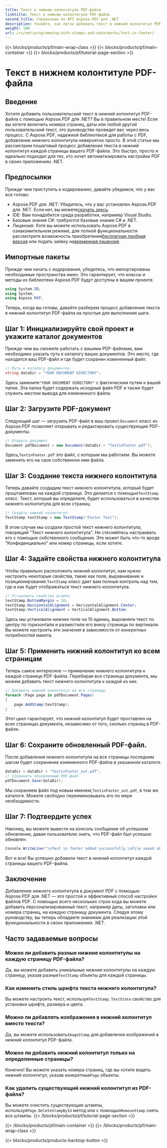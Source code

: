 ```yaml
---
title: Текст в нижнем колонтитуле PDF-файла
linktitle: Текст в нижнем колонтитуле PDF-файла
second_title: Справочник по API Aspose.PDF для .NET
description: Узнайте, как легко добавить текст в нижний колонтитул PDF-файла с помощью Aspose.PDF для .NET. Пошаговое руководство включено для бесшовной интеграции.
weight: 180
url: /ru/net/programming-with-stamps-and-watermarks/text-in-footer/
---
```


{{< blocks/products/pf/main-wrap-class >}}
{{< blocks/products/pf/main-container >}}
{{< blocks/products/pf/tutorial-page-section >}}

# Текст в нижнем колонтитуле PDF-файла

## Введение

Хотите добавить пользовательский текст в нижний колонтитул PDF-файла с помощью Aspose.PDF для .NET? Вы в правильном месте! Если вы хотите включить номера страниц, даты или любой другой пользовательский текст, это руководство проведет вас через весь процесс. С Aspose.PDF, надежной библиотекой для работы с PDF, добавление нижнего колонтитула невероятно просто. В этой статье мы рассмотрим пошаговый процесс добавления текста в нижний колонтитул каждой страницы вашего PDF-файла. Это быстро, просто и идеально подходит для тех, кто хочет автоматизировать настройки PDF в своих приложениях .NET.


## Предпосылки

Прежде чем приступить к кодированию, давайте убедимся, что у вас все готово:

-  Aspose.PDF для .NET: Убедитесь, что у вас установлен Aspose.PDF для .NET. Если нет, вы можете[скачать здесь](https://releases.aspose.com/pdf/net/).
- IDE: Вам понадобится среда разработки, например Visual Studio.
- Базовые знания C#: требуются базовые знания C# и .NET.
-  Лицензия: Хотя вы можете использовать Aspose.PDF в ознакомительном режиме, для полной функциональности рассмотрите возможность приобретения[бесплатная пробная версия](https://releases.aspose.com/) или подать заявку на[временная лицензия](https://purchase.aspose.com/temporary-license/).

## Импортные пакеты

Прежде чем начать с кодирования, убедитесь, что импортированы необходимые пространства имен. Это гарантирует, что классы и методы из библиотеки Aspose.PDF будут доступны в вашем проекте.

```csharp
using System.IO;
using System;
using Aspose.Pdf;
```

Теперь, когда вы готовы, давайте разберем процесс добавления текста в нижний колонтитул PDF-файла на простые для выполнения шаги.

## Шаг 1: Инициализируйте свой проект и укажите каталог документов

Прежде чем вы сможете работать с вашими PDF-файлами, вам необходимо указать путь к каталогу ваших документов. Это место, где находится ваш PDF-файл и где будет сохранен измененный файл.

```csharp
// Путь к каталогу документов.
string dataDir = "YOUR DOCUMENT DIRECTORY";
```

 Здесь замените`"YOUR DOCUMENT DIRECTORY"` с фактическим путем к вашей папке. Эта папка будет содержать исходный файл PDF и также будет служить местом вывода для измененного файла.

## Шаг 2: Загрузите PDF-документ

 Следующий шаг — загрузить PDF-файл в ваш проект.`Document` класс из Aspose.PDF позволяет открывать и редактировать существующие PDF-документы.

```csharp
// Открыть документ
Document pdfDocument = new Document(dataDir + "TextinFooter.pdf");
```

 Здесь,`TextinFooter.pdf` это файл, с которым мы работаем. Вы можете заменить его на свое собственное имя файла.

## Шаг 3: Создание текста нижнего колонтитула

Теперь давайте создадим текст нижнего колонтитула, который будет проштампован на каждой странице. Это делается с помощью`TextStamp` класс. Текст, который вы определите, будет использоваться в качестве нижнего колонтитула для всех страниц.

```csharp
// Создать нижний колонтитул
TextStamp textStamp = new TextStamp("Footer Text");
```

В этом случае мы создали простой текст нижнего колонтитула, говорящий "Текст нижнего колонтитула". Не стесняйтесь настраивать его с помощью собственного сообщения. Это может быть что-то вроде "Конфиденциально" или номер страницы, если хотите.

## Шаг 4: Задайте свойства нижнего колонтитула

 Чтобы правильно расположить нижний колонтитул, нам нужно настроить некоторые свойства, такие как поля, выравнивание и позиционирование.`TextStamp` класс дает вам полный контроль над тем, где и как будет отображаться текст нижнего колонтитула.

```csharp
// Установить свойства штампа
textStamp.BottomMargin = 10;
textStamp.HorizontalAlignment = HorizontalAlignment.Center;
textStamp.VerticalAlignment = VerticalAlignment.Bottom;
```

Здесь мы установили нижнее поле на 10 единиц, выровняли текст по центру по горизонтали и разместили его внизу страницы по вертикали. Вы можете настроить эти значения в зависимости от конкретных потребностей макета.

## Шаг 5: Применить нижний колонтитул ко всем страницам

Теперь самое интересное — применение нижнего колонтитула к каждой странице PDF-файла. Перебирая все страницы документа, мы можем добавить текст нижнего колонтитула к каждой из них.

```csharp
// Добавить нижний колонтитул на все страницы
foreach (Page page in pdfDocument.Pages)
{
    page.AddStamp(textStamp);
}
```

Этот цикл гарантирует, что нижний колонтитул будет проставлен на всех страницах документа, независимо от того, сколько страниц в PDF-файле.

## Шаг 6: Сохраните обновленный PDF-файл.

После добавления нижнего колонтитула на все страницы последним шагом будет сохранение измененного PDF-файла в указанном каталоге.

```csharp
dataDir = dataDir + "TextinFooter_out.pdf";
// Сохранить обновленный PDF-файл
pdfDocument.Save(dataDir);
```

 Мы сохраняем файл под новым именем,`TextinFooter_out.pdf`, в том же каталоге. Можете свободно переименовывать его по мере необходимости.

## Шаг 7: Подтвердите успех

Наконец, вы можете вывести на консоль сообщение об успешном обновлении, давая пользователю знать, что PDF-файл был успешно обновлен.

```csharp
Console.WriteLine("\nText in footer added successfully.\nFile saved at " + dataDir);
```

Вот и все! Вы успешно добавили текст в нижний колонтитул каждой страницы вашего PDF-файла.

## Заключение

Добавление нижнего колонтитула в документ PDF с помощью Aspose.PDF для .NET — это простой и эффективный способ настройки файлов PDF. С помощью всего нескольких строк кода вы можете добавить персонализированный текст, например даты, заголовки или номера страниц, на каждую страницу документа. Следуя этому руководству, вы теперь обладаете знаниями для реализации этой функциональности в своих приложениях .NET.

## Часто задаваемые вопросы

### Можно ли добавить разные нижние колонтитулы на каждую страницу PDF-файла?  
 Да, вы можете добавить уникальные нижние колонтитулы на каждую страницу, указав разные`TextStamp` объекты для каждой страницы.

### Как изменить стиль шрифта текста нижнего колонтитула?  
 Вы можете настроить текст, используя`TextStamp.TextState` свойство для установки шрифта, размера и цвета.

### Можно ли добавлять изображения в нижний колонтитул вместо текста?  
 Да, вы можете использовать`ImageStamp` для добавления изображений в нижний колонтитул PDF-файла.

### Можно ли добавить нижний колонтитул только на определенные страницы?  
 Конечно! Вы можете указать номера страниц, где вы хотите видеть нижний колонтитул, указав конкретные`Page` объекты.

### Как удалить существующий нижний колонтитул из PDF-файла?  
 Вы можете очистить существующие штампы, используя`Page.DeleteStampById` метод или с помощью`RemoveStamp` снять все штампы.
{{< /blocks/products/pf/tutorial-page-section >}}

{{< /blocks/products/pf/main-container >}}
{{< /blocks/products/pf/main-wrap-class >}}

{{< blocks/products/products-backtop-button >}}
